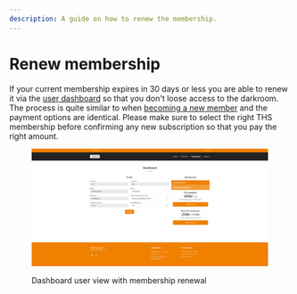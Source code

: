 ```yaml
---
description: A guide on how to renew the membership.
---
```


# Renew membership

If your current membership expires in 30 days or less you are able to renew it via the [user dashboard](https://knepp.se/user/dashboard) so that you don't loose access to the darkroom. The process is quite similar to when [becoming a new member](become-a-new-member.md) and the payment options are identical. Please make sure to select the right THS membership before confirming any new subscription so that you pay the right amount.

<figure><img src="../.gitbook/assets/tutorial5.jpeg" alt=""><figcaption><p>Dashboard user view with membership renewal</p></figcaption></figure>
